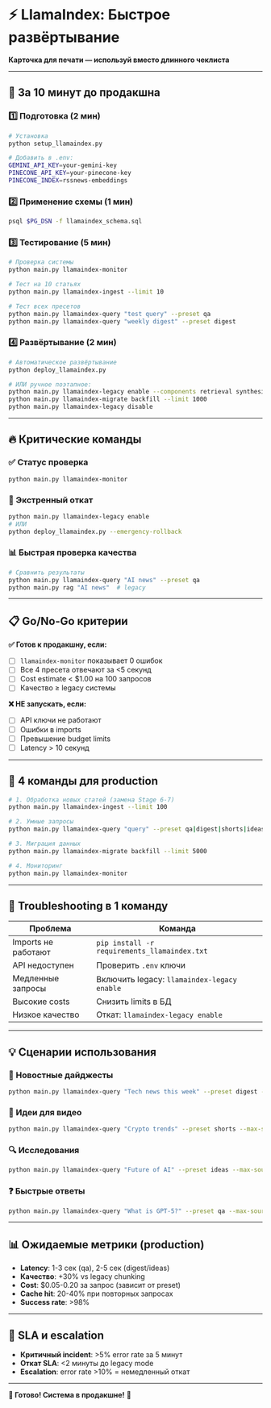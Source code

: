 # ⚡ LlamaIndex: Быстрое развёртывание

**Карточка для печати — используй вместо длинного чеклиста**

---

## 🚀 За 10 минут до продакшна

### 1️⃣ Подготовка (2 мин)
```bash
# Установка
python setup_llamaindex.py

# Добавить в .env:
GEMINI_API_KEY=your-gemini-key
PINECONE_API_KEY=your-pinecone-key
PINECONE_INDEX=rssnews-embeddings
```

### 2️⃣ Применение схемы (1 мин)
```bash
psql $PG_DSN -f llamaindex_schema.sql
```

### 3️⃣ Тестирование (5 мин)
```bash
# Проверка системы
python main.py llamaindex-monitor

# Тест на 10 статьях
python main.py llamaindex-ingest --limit 10

# Тест всех пресетов
python main.py llamaindex-query "test query" --preset qa
python main.py llamaindex-query "weekly digest" --preset digest
```

### 4️⃣ Развёртывание (2 мин)
```bash
# Автоматическое развёртывание
python deploy_llamaindex.py

# ИЛИ ручное поэтапное:
python main.py llamaindex-legacy enable --components retrieval synthesis  # Включить только chunking
python main.py llamaindex-migrate backfill --limit 1000                   # Бэкфилл
python main.py llamaindex-legacy disable                                  # Полное включение
```

---

## 🔥 Критические команды

### ✅ Статус проверка
```bash
python main.py llamaindex-monitor
```

### 🚨 Экстренный откат
```bash
python main.py llamaindex-legacy enable
# ИЛИ
python deploy_llamaindex.py --emergency-rollback
```

### 📊 Быстрая проверка качества
```bash
# Сравнить результаты
python main.py llamaindex-query "AI news" --preset qa
python main.py rag "AI news"  # legacy
```

---

## 📋 Go/No-Go критерии

**✅ Готов к продакшну, если:**
- [ ] `llamaindex-monitor` показывает 0 ошибок
- [ ] Все 4 пресета отвечают за <5 секунд
- [ ] Cost estimate < $1.00 на 100 запросов
- [ ] Качество ≥ legacy системы

**❌ НЕ запускать, если:**
- [ ] API ключи не работают
- [ ] Ошибки в imports
- [ ] Превышение budget limits
- [ ] Latency > 10 секунд

---

## 🎯 4 команды для production

```bash
# 1. Обработка новых статей (замена Stage 6-7)
python main.py llamaindex-ingest --limit 100

# 2. Умные запросы
python main.py llamaindex-query "query" --preset qa|digest|shorts|ideas

# 3. Миграция данных
python main.py llamaindex-migrate backfill --limit 5000

# 4. Мониторинг
python main.py llamaindex-monitor
```

---

## 🔧 Troubleshooting в 1 команду

| Проблема | Команда |
|----------|---------|
| Imports не работают | `pip install -r requirements_llamaindex.txt` |
| API недоступен | Проверить `.env` ключи |
| Медленные запросы | Включить legacy: `llamaindex-legacy enable` |
| Высокие costs | Снизить limits в БД |
| Низкое качество | Откат: `llamaindex-legacy enable` |

---

## 💡 Сценарии использования

### 📰 Новостные дайджесты
```bash
python main.py llamaindex-query "Tech news this week" --preset digest --max-sources 15
```

### 🎥 Идеи для видео
```bash
python main.py llamaindex-query "Crypto trends" --preset shorts --max-sources 8
```

### 🔍 Исследования
```bash
python main.py llamaindex-query "Future of AI" --preset ideas --max-sources 20
```

### ❓ Быстрые ответы
```bash
python main.py llamaindex-query "What is GPT-5?" --preset qa --max-sources 5
```

---

## 📊 Ожидаемые метрики (production)

- **Latency**: 1-3 сек (qa), 2-5 сек (digest/ideas)
- **Качество**: +30% vs legacy chunking
- **Cost**: $0.05-0.20 за запрос (зависит от preset)
- **Cache hit**: 20-40% при повторных запросах
- **Success rate**: >98%

---

## 🚨 SLA и escalation

- **Критичный incident**: >5% error rate за 5 минут
- **Откат SLA**: <2 минуты до legacy mode
- **Escalation**: error rate >10% = немедленный откат

---

**🎯 Готово! Система в продакшне!** 🚀
